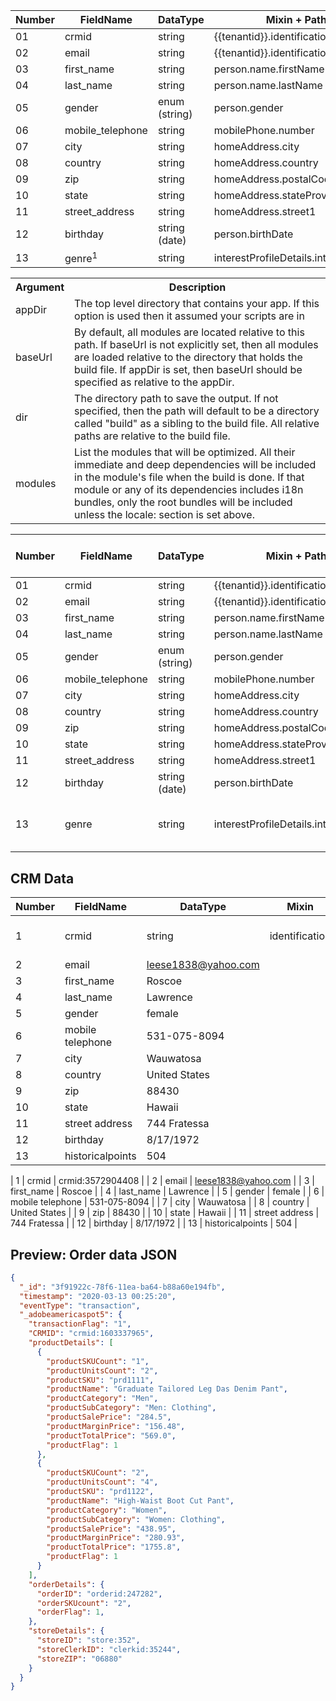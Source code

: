 


| Number | FieldName         | DataType              | Mixin + Path                          | Example             | Definition |
|--------|-------------------|-----------------------|---------------------------------------|---------------------|------------|
| 01     | crmid             |  string               | {{tenantid}}.identification.CRMID     | crmid:3572904408    |  -         |
| 02     | email             |  string               | {{tenantid}}.identification.Email     | leese1838@yahoo.com |  -         |
| 03     | first_name        |  string               | person.name.firstName                 | Roscoe              |  -         |
| 04     | last_name         |  string               | person.name.lastName                  | Lawrence            |  -         |
| 05     | gender            |  enum (string)        | person.gender                         | female              |  -         |
| 06     | mobile_telephone  |  string               | mobilePhone.number                    | 531-075-8094        |  -         |
| 07     | city              |  string               | homeAddress.city                      | Wauwatosa           |  -         |
| 08     | country           |  string               | homeAddress.country                   | United States       |  -         |
| 09     | zip               |  string               | homeAddress.postalCode                | 88430               |  -         |
| 10     | state             |  string               | homeAddress.stateProvince             | Hawaii              |  -         |
| 11     | street_address    |  string               | homeAddress.street1                   | 744 Fratessa        |  -         |
| 12     | birthday          |  string (date)        | person.birthDate                      | 8/17/1972           |  -         |
| 13     | genre<sup>1</sup> |  string               | interestProfileDetails.interestGenre  | Sci-Fi              | [1](https://google.com)   |


<table>
<tr>
<th>Argument</th>
<th>Description</th>
</tr>
<tr>
<td>appDir</td>
<td>The top level directory that contains your app. If this option is used then
it assumed your scripts are in</td>
</tr>
<tr>
<td>baseUrl</td>
<td>By default, all modules are located relative to this path. If baseUrl is not
explicitly set, then all modules are loaded relative to the directory that holds
the build file. If appDir is set, then baseUrl should be specified as relative
to the appDir.</td>
</tr>
<tr>
<td>dir</td>
<td>The directory path to save the output. If not specified, then the path will
default to be a directory called "build" as a sibling to the build file. All
relative paths are relative to the build file.</td>
</tr>
<tr>
<td>modules</td>
<td>List the modules that will be optimized. All their immediate and deep
dependencies will be included in the module's file when the build is done. If
that module or any of its dependencies includes i18n bundles, only the root
bundles will be included unless the locale: section is set above.</td>
</tr>
</table>




| Number | FieldName         | DataType              | Mixin + Path                          | Example             | Definition (when nessacary)          |
|--------|-------------------|-----------------------|---------------------------------------|---------------------|--------------------------------------|
| 01     | crmid             |  string               | {{tenantid}}.identification.CRMID     | crmid:3572904408    |  -                                   |
| 02     | email             |  string               | {{tenantid}}.identification.Email     | leese1838@yahoo.com |  -                                   |
| 03     | first_name        |  string               | person.name.firstName                 | Roscoe              |  -                                   |
| 04     | last_name         |  string               | person.name.lastName                  | Lawrence            |  -                                   |
| 05     | gender            |  enum (string)        | person.gender                         | female              |  -                                   |
| 06     | mobile_telephone  |  string               | mobilePhone.number                    | 531-075-8094        |  -                                   |
| 07     | city              |  string               | homeAddress.city                      | Wauwatosa           |  -                                   |
| 08     | country           |  string               | homeAddress.country                   | United States       |  -                                   |
| 09     | zip               |  string               | homeAddress.postalCode                | 88430               |  -                                   |
| 10     | state             |  string               | homeAddress.stateProvince             | Hawaii              |  -                                   |
| 11     | street_address    |  string               | homeAddress.street1                   | 744 Fratessa        |  -                                   |
| 12     | birthday          |  string (date)        | person.birthDate                      | 8/17/1972           |  -                                   |
| 13     | genre             |  string               | interestProfileDetails.interestGenre  | Sci-Fi              |  what TV genre the customer likes    |







CRM Data
-----------------------------

| Number | FieldName  | DataType  | Mixin            | Example          | Definition                           |
|--------|------------|-----------|------------------|------------------|--------------------------------------|
| 1      | crmid      | string    | identification   | crmid:3572904408 | account ID for the user              |
| 2      | email  |  leese1838@yahoo.com  |
| 3      | first_name  |  Roscoe |
| 4      | last_name  |  Lawrence  |
| 5      | gender  |  female  |
| 6      | mobile telephone  |  531-075-8094  |
| 7      | city  |  Wauwatosa  |
| 8      | country  |  United States  |
| 9      | zip  |  88430  |
| 10     | state  |  Hawaii  |
| 11     | street address  |  744 Fratessa  |
| 12     | birthday  |  8/17/1972  |
| 13     | historicalpoints  |  504  |



| 1  | crmid  |  crmid:3572904408  |
| 2  | email  |  leese1838@yahoo.com  |
| 3  | first_name  |  Roscoe |
| 4  | last_name  |  Lawrence  |
| 5  | gender  |  female  |
| 6  | mobile telephone  |  531-075-8094  |
| 7  | city  |  Wauwatosa  |
| 8  | country  |  United States  |
| 9  | zip  |  88430  |
| 10  | state  |  Hawaii  |
| 11  | street address  |  744 Fratessa  |
| 12  | birthday  |  8/17/1972  |
| 13  | historicalpoints  |  504  |

Preview: Order data JSON
-----------------------------

```json
{
  "_id": "3f91922c-78f6-11ea-ba64-b88a60e194fb",
  "timestamp": "2020-03-13 00:25:20",
  "eventType": "transaction",
  "_adobeamericaspot5": {
    "transactionFlag": "1",
    "CRMID": "crmid:1603337965",
    "productDetails": [
      {
        "productSKUCount": "1",
        "productUnitsCount": "2",
        "productSKU": "prd1111",
        "productName": "Graduate Tailored Leg Das Denim Pant",
        "productCategory": "Men",
        "productSubCategory": "Men: Clothing",
        "productSalePrice": "284.5",
        "productMarginPrice": "156.48",
        "productTotalPrice": "569.0",
        "productFlag": 1
      },
      {
        "productSKUCount": "2",
        "productUnitsCount": "4",
        "productSKU": "prd1122",
        "productName": "High-Waist Boot Cut Pant",
        "productCategory": "Women",
        "productSubCategory": "Women: Clothing",
        "productSalePrice": "438.95",
        "productMarginPrice": "280.93",
        "productTotalPrice": "1755.8",
        "productFlag": 1
      }
    ],
    "orderDetails": {
      "orderID": "orderid:247282",
      "orderSKUcount": "2",
      "orderFlag": 1,
    },
    "storeDetails": {
      "storeID": "store:352",
      "storeClerkID": "clerkid:35244",
      "storeZIP": "06880"
    }
  }
}
```
